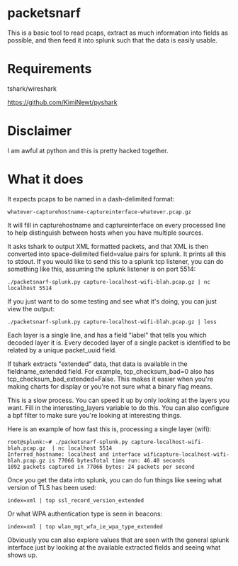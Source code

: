 # packetsnarf

This is a basic tool to read pcaps, extract as much information into fields as possible, and then feed it into splunk such that the data is easily usable.

# Requirements

tshark/wireshark

https://github.com/KimiNewt/pyshark

# Disclaimer

I am awful at python and this is pretty hacked together.

# What it does

It expects pcaps to be named in a dash-delimited format:

```
whatever-capturehostname-captureinterface-whatever.pcap.gz
```

It will fill in capturehostname and captureinterface on every processed line to help distinguish between hosts when you have multiple sources.

It asks tshark to output XML formatted packets, and that XML is then converted into space-delimited field=value pairs for splunk. It prints all this to stdout. If you would like to send this to a splunk tcp listener, you can do something like this, assuming the splunk listener is on port 5514:

```
./packetsnarf-splunk.py capture-localhost-wifi-blah.pcap.gz | nc localhost 5514
```

If you just want to do some testing and see what it's doing, you can just view the output:

```
./packetsnarf-splunk.py capture-localhost-wifi-blah.pcap.gz | less
```

Each layer is a single line, and has a field "label" that tells you which decoded layer it is. Every decoded layer of a single packet is identified to be related by a unique packet_uuid field.

If tshark extracts "extended" data, that data is available in the fieldname_extended field. For example, tcp_checksum_bad=0 also has tcp_checksum_bad_extended=False. This makes it easier when you're making charts for display or you're not sure what a binary flag means.

This is a slow process. You can speed it up by only looking at the layers you want. Fill in the interesting_layers variable to do this. You can also configure a bpf filter to make sure you're looking at interesting things.

Here is an example of how fast this is, processing a single layer (wifi):

```
root@splunk:~# ./packetsnarf-splunk.py capture-localhost-wifi-blah.pcap.gz  | nc localhost 5514
Inferred_hostname: localhost and interface wificapture-localhost-wifi-blah.pcap.gz is 77066 bytesTotal time run: 46.40 seconds
1092 packets captured in 77066 bytes: 24 packets per second
```

Once you get the data into splunk, you can do fun things like seeing what version of TLS has been used:

```
index=xml | top ssl_record_version_extended
```

Or what WPA authentication type is seen in beacons:

```
index=xml | top wlan_mgt_wfa_ie_wpa_type_extended
```

Obviously you can also explore values that are seen with the general splunk interface just by looking at the available extracted fields and seeing what shows up.

